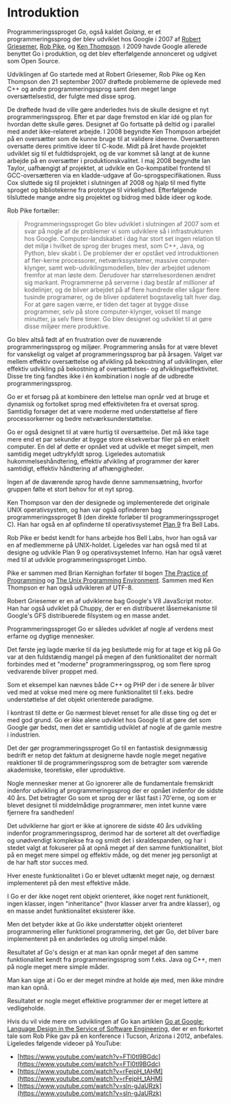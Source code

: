 # Introduktion

Programmeringssproget _Go_, også kaldet _Golang_, er et programmeringssprog der blev udviklet hos Google i 2007 af [Robert Griesemer](https://en.wikipedia.org/wiki/Robert_Griesemer), [Rob Pike](https://en.wikipedia.org/wiki/Rob_Pike), og [Ken Thompson](https://en.wikipedia.org/wiki/Ken_Thompson). I 2009 havde Google allerede benyttet Go i produktion, og det blev efterfølgende annonceret og udgivet som Open Source.

Udviklingen af Go startede med at Robert Griesemer, Rob Pike og Ken Thompson den 21 september 2007 drøftede problemerne de oplevede med C++ og andre programmeringssprog samt den meget lange oversættelsestid, der fulgte med disse sprog.

De drøftede hvad de ville gøre anderledes hvis de skulle designe et nyt programmeringssprog. Efter et par dage fremstod en klar idé og plan for hvordan dette skulle gøres. Designet af Go fortsatte på deltid og i parallel med andet ikke-relateret arbejde.
I 2008 begyndte Ken Thompson arbejdet på en oversætter som de kunne bruge til at validere ideerne. Oversætteren oversatte deres primitive ideer til C-kode. Midt på året havde projektet udviklet sig til et fuldtidsprojekt, og de var kommet så langt at de kunne arbejde på en oversætter i produktionskvalitet. I maj 2008 begyndte Ian Taylor, uafhængigt af projektet, at udvikle en Go-kompatibel frontend til GCC-oversætteren via en kladde-udgave af Go-sprogspecifikationen. Russ Cox sluttede sig til projektet i slutningen af 2008 og hjalp til med flytte sproget og bibliotekerne fra prototype til virkelighed. Efterfølgende tilsluttede mange andre sig projektet og bidrog med både ideer og kode.

Rob Pike fortæller:

> Programmeringssproget Go blev udviklet i slutningen af 2007 som et svar på nogle af de problemer vi som udviklere så i infrastrukturen hos Google. Computer-landskabet i dag har stort set ingen relation til det miljø i hvilket de sprog der bruges mest, som C++, Java, og Python, blev skabt i. De problemer der er opstået ved introduktionen af fler-kerne processorer, netværkssystemer, massive computer-klynger, samt web-udviklingsmodellen, blev der arbejdet udenom fremfor at man løste dem. Derudover har størrelsesordenen ændret sig markant. Programmerne på serverne i dag består af millioner af kodelinjer, og de bliver arbejdet på af flere hundrede eller sågar flere tusinde programører, og de bliver opdateret bogstavelig talt hver dag. For at gøre sagen værre, er tiden det tager at bygge disse programmer, selv på store computer-klynger, vokset til mange minutter, ja selv flere timer. Go blev designet og udviklet til at gøre disse miljøer mere produktive.

Go blev altså født af en frustration over de nuværende programmeringssprog og miljøer. Programmering ansås for at være blevet for vanskeligt og valget af programmeringssprog bar på årsagen. Valget var mellem effektiv oversættelse og afvikling på bekostning af udviklingen, eller effektiv udvikling på bekostning af oversættelses- og afviklingseffektivitet. Disse tre ting fandtes ikke i én kombination i nogle af de udbredte programmeringssprog.

Go er et forsøg på at kombinere den lettelse man opnår ved at bruge et dynamisk og fortolket sprog med effektiviteten fra et oversat sprog. Samtidig forsøger det at være moderne med understøttelse af flere processorkerner og bedre netværksunderstøttelse.

Go er også designet til at være hurtig til oversættelse. Det må ikke tage mere end et par sekunder at bygge store eksekverbar filer på en enkelt computer. En del af dette er opnået ved at udvikle et meget simpelt, men samtidig meget udtrykfyldt sprog. Ligeledes automatisk hukommelseshåndtering, effektiv afvikling af programmer der kører samtidigt, effektiv håndtering af afhængigheder.

Ingen af de daværende sprog havde denne sammensætning, hvorfor gruppen følte et stort behov for et nyt sprog.

Ken Thompson var den der designede og implementerede det originale UNIX operativsystem, og han var også opfinderen bag programmeringssproget B (den direkte forløber til programmeringssproget C). Han har også en af opfinderne til operativsystemet [Plan 9](https://en.wikipedia.org/wiki/Plan_9_from_Bell_Labs) fra Bell Labs.

Rob Pike er bedst kendt for hans arbejde hos Bell Labs, hvor han også var en af medlemmerne på UNIX-holdet. Ligeledes var han også med til at designe og udvikle Plan 9 og operativsystemet Inferno. Han har også været med til at udvikle programmeringssproget Limbo.

Pike er sammen med Brian Kernighan forfater til bogen [The Practice of Programming](https://en.wikipedia.org/wiki/The_Practice_of_Programming) og [The Unix Programming Environment](https://en.wikipedia.org/wiki/The_Unix_Programming_Environment). Sammen med Ken Thompson er han også udvikleren af UTF-8.

Robert Griesemer er en af udviklerne bag Google's V8 JavaScript motor. Han har også udviklet på Chuppy, der er en distribueret låsemekanisme til Google's GFS distribuerede filsystem og en masse andet.

Programmeringssproget Go er således udviklet af nogle af verdens mest erfarne og dygtige mennesker.

Det første jeg lagde mærke til da jeg besluttede mig for at tage et kig på Go var at den fuldstændig mangel på megen af den funktionalitet der normalt forbindes med et "moderne" programmeringssprog, og som flere sprog vedvarende bliver proppet med.

Som et eksempel kan nævnes både C++ og PHP der i de senere år bliver ved med at vokse med mere og mere funktionalitet til f.eks. bedre understøttelse af det objekt orienterede paradigme.

I kontrast til dette er Go nærmest blevet renset for alle disse ting og det er med god grund. Go er ikke alene udviklet hos Google til at gøre det som Google gør bedst, men det er samtidig udviklet af nogle af de gamle mestre i industrien.

Det der gør programmeringssproget Go til en fantastisk designmæssig bedrift er netop det faktum at designerne havde nogle meget negative reaktioner til de programmeringssprog som de betragter som værende akademiske, teoretiske, eller uproduktive.

Nogle mennesker mener at Go ignorerer alle de fundamentale fremskridt indenfor udvikling af programmeringssprog der er opnået indenfor de sidste 40 års. Det betragter Go som et sprog der er låst fast i 70'erne, og som er blevet designet til middelmådige programmører, men intet kunne være fjernere fra sandheden!

Det udviklerne har gjort er ikke at ignorere de sidste 40 års udvikling indenfor programmeringssprog, derimod har de sorteret alt det overflødige og unødvendigt komplekse fra og smidt det i skraldespanden, og har i stedet valgt at fokuserer på at opnå meget af den samme funktionalitet, blot på en meget mere simpel og effektiv måde, og det mener jeg personligt at de har haft stor succes med.

Hver eneste funktionalitet i Go er blevet udtænkt meget nøje, og dernæst implementeret på den mest effektive måde.

I Go er der ikke noget rent objekt orienteret, ikke noget rent funktionelt, ingen klasser, ingen "inheritance" (hvor klasser arver fra andre klasser), og en masse andet funktionalitet eksisterer ikke.

Men det betyder ikke at Go ikke understøtter objekt orienteret programmering eller funktionel programmering, det gør Go, det bliver bare implementeret på en anderledes og utrolig simpel måde.

Resultatet af Go's design er at man kan opnår meget af den samme funktionalitet kendt fra programmeringssprog som f.eks. Java og C++, men på nogle meget mere simple måder.

Man kan sige at i Go er der meget mindre at holde øje med, men ikke mindre man kan opnå.

Resultatet er nogle meget effektive programmer der er meget lettere at vedligeholde.

Hvis du vil vide mere om udviklingen af Go kan artiklen [Go at Google: Language Design in the Service of Software Engineering](https://talks.golang.org/2012/splash.article), der er en forkortet tale som Rob Pike gav på en konference i Tucson, Arizona i 2012, anbefales. Ligeledes følgende videoer på YouTube:

 * [https://www.youtube.com/watch?v=FTl0tl9BGdc](https://www.youtube.com/watch?v=FTl0tl9BGdc)
 * [https://www.youtube.com/watch?v=rFejpH_tAHM](https://www.youtube.com/watch?v=rFejpH_tAHM)
 * [https://www.youtube.com/watch?v=sln-gJaURzk](https://www.youtube.com/watch?v=sln-gJaURzk)
